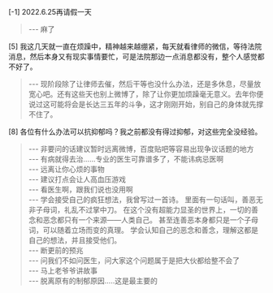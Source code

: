 
[-1] 2022.6.25再请假一天
>--- 麻了<br>

[5] 我这几天就一直在烦躁中，精神越来越绷紧，每天就看律师的微信，等待法院消息，然后本身又有现实事情要忙，可是法院那边一点消息都没有，整个人感觉都不好了。
>--- 现阶段除了让律师去催，然后干等也没什么办法，还是多休息，尽量放宽心吧。还有这些天也别上微博了，除了让你更加烦躁毫无意义。去年你便说过这可能将会是长达三五年的斗争，这才刚刚开始，别自己的身体就先撑不住了。<br>

[8] 各位有什么办法可以抗抑郁吗？我之前都没有得过抑郁，对这些完全没经验。
>--- 非要问的话建议暂时远离微博，百度贴吧等容易出现争议话题的地方<br>
>--- 有病就得去治……专业的医生可靠谱多了，不能讳病忌医啊<br>
>--- 远离让你心烦的事物<br>
>--- 建议打点会让人高血压游戏<br>
>--- 看医生啊，跟我们说也没用啊<br>
>--- 学会接受自己的疯狂想法，我曾写过一首诗。
里面有一句话叫，善恶无非子母词，礼乱不过掌中刀。
在这个没有超能力显圣的世界上，一切的善念和恶念都只有一个来源——人类自己。
甚至连善恶本身都只是一个子母词，可以随着立场而变的真理。
学会认知自己的恶念和善念，理解这都是自己的想法，并且接受他们。<br>
>--- 断更前的预兆<br>
>--- 问我们不如问医生，问大家这个问题属于是把大伙都给整不会了<br>
>--- 马上老爷爷讲故事<br>
>--- 脱离原有的制郁原因…..这是最主要的<br>
